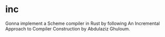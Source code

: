 # inc
Gonna implement a Scheme compiler in Rust by following An Incremental Approach to Compiler Construction by Abdulaziz Ghuloum.
